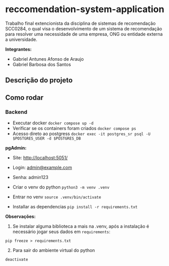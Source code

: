 # reccomendation-system-application

Trabalho final extencionista da disciplina de sistemas de recomendação SCC0284, o qual visa o desenvolvimento de um sistema de recomendação para resolver uma necessidade de uma empresa, ONG ou entidade externa a universidade.

**Integrantes:**

- Gabriel Antunes Afonso de Araujo
- Gabriel Barbosa dos Santos

## Descrição do projeto

## Como rodar

### Backend

- Executar docker
  ```docker compose up -d```
- Verificar se os containers foram criados
  ```docker compose ps```
- Acesso direto ao postgress
  ```docker exec -it postgres_sr psql -U $POSTGRES_USER -d $POSTGRES_DB```

**pgAdmin:**
- Site: [http://localhost:5051/](http://localhost:5051/)
- Login: admin@example.com
- Senha: admin123

- Criar o venv do python
  `python3 -m venv .venv`
- Entrar no venv
  `source .venv/bin/activate`
- Installar as dependencias
  `pip install -r requirements.txt`

**Observações:**

1. Se instalar alguma biblioteca a mais na .venv, após a instalação é necessário jogar seus dados em `requirements`:

`pip freeze > requirements.txt`

2. Para sair do ambiente virtual do python

`deactivate`

